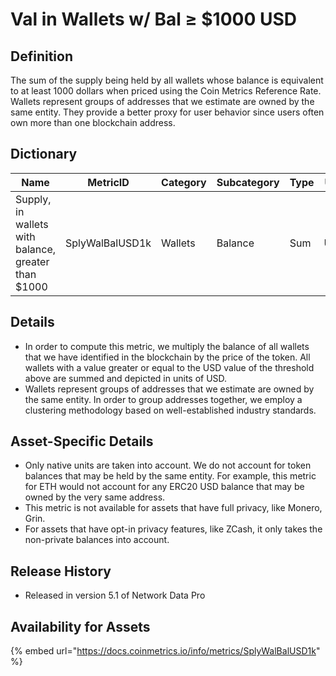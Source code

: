 # Val in Wallets w/ Bal ≥ $1000 USD

## Definition <a href="#definition" id="definition"></a>

The sum of the supply being held by all wallets whose balance is equivalent to at least 1000 dollars when priced using the Coin Metrics Reference Rate. Wallets represent groups of addresses that we estimate are owned by the same entity. They provide a better proxy for user behavior since users often own more than one blockchain address.

## Dictionary <a href="#dictionary" id="dictionary"></a>

| Name                                                | MetricID        | Category | Subcategory | Type | Unit | Interval |
| --------------------------------------------------- | --------------- | -------- | ----------- | ---- | ---- | -------- |
| Supply, in wallets with balance, greater than $1000 | SplyWalBalUSD1k | Wallets  | Balance     | Sum  | USD  | 1 day    |

## Details <a href="#details" id="details"></a>

* In order to compute this metric, we multiply the balance of all wallets that we have identified in the blockchain by the price of the token. All wallets with a value greater or equal to the USD value of the threshold above are summed and depicted in units of USD.
* Wallets represent groups of addresses that we estimate are owned by the same entity. In order to group addresses together, we employ a clustering methodology based on well-established industry standards.

## Asset-Specific Details <a href="#asset-specific-details" id="asset-specific-details"></a>

* Only native units are taken into account. We do not account for token balances that may be held by the same entity. For example, this metric for ETH would not account for any ERC20 USD balance that may be owned by the very same address.
* This metric is not available for assets that have full privacy, like Monero, Grin.
* For assets that have opt-in privacy features, like ZCash, it only takes the non-private balances into account.

## Release History <a href="#release-history" id="release-history"></a>

* Released in version 5.1 of Network Data Pro

## **Availability for Assets** <a href="#availability-for-assets" id="availability-for-assets"></a>

{% embed url="https://docs.coinmetrics.io/info/metrics/SplyWalBalUSD1k" %}
